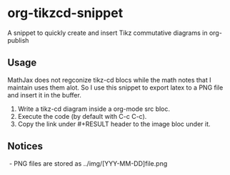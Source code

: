 # org-tikzcd-snippet
A snippet to quickly create and insert Tikz commutative diagrams in org-publish


Usage
-----
MathJax does not regconize tikz-cd blocs while the math notes that I maintain uses them alot. So I use this snippet to export latex to a PNG file and insert it in the buffer.

1. Write a tikz-cd diagram inside a org-mode src bloc.
2. Execute the code (by default with C-c C-c).
3. Copy the link under #+RESULT header to the image bloc under it. 

Notices
--------------
 - PNG files are stored as ../img/[YYY-MM-DD]file.png
 
